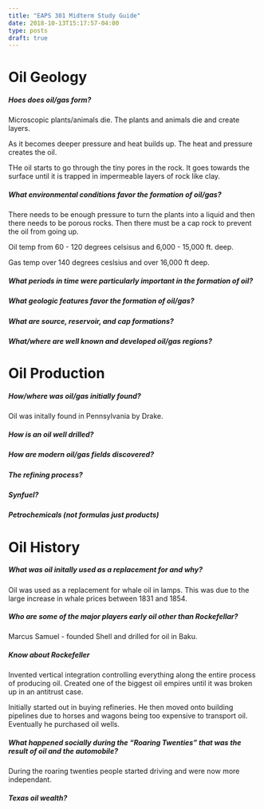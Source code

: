 ```yaml
---
title: "EAPS 301 Midterm Study Guide"
date: 2018-10-13T15:17:57-04:00
type: posts
draft: true
---
```


# Oil Geology

##### Hoes does oil/gas form?

Microscopic plants/animals die. The plants and animals die and create layers.

As it becomes deeper pressure and heat builds up. The heat and pressure creates the oil.

THe oil starts to go through the tiny pores in the rock. It goes towards the surface until it is trapped in impermeable layers of rock like clay.

##### What environmental conditions favor the formation of oil/gas?

There needs to be enough pressure to turn the plants into a liquid and then there needs to be porous rocks. Then there must be a cap rock to prevent the oil from going up.

Oil temp from 60 - 120 degrees celsisus and 6,000 - 15,000 ft. deep.

Gas temp over 140 degrees ceslsius and over 16,000 ft deep.

##### What periods in time were particularly important in the formation of oil?



##### What geologic features favor the formation of oil/gas?



##### What are source, reservoir, and cap formations?



##### What/where are well known and developed oil/gas regions?





# Oil Production 

##### How/where was oil/gas initially found?

Oil was initally found in Pennsylvania by Drake.

##### How is an oil well drilled?



##### How are modern oil/gas fields discovered?

##### The refining process?

##### Synfuel?

##### Petrochemicals (not formulas just products)

# Oil History


##### What was oil initally used as a replacement for and why?

Oil was used as a replacement for whale oil in lamps. This was due to the large increase in whale prices between 1831 and 1854.

##### Who are some of the major players early oil other than Rockefellar?

Marcus Samuel - founded Shell and drilled for oil in Baku.

##### Know about Rockefeller

Invented vertical integration controlling everything along the entire process of producing oil. Created one of the biggest oil empires until it was broken up in an antitrust case. 

Initially started out in buying refineries. He then moved onto building pipelines due to horses and wagons being too expensive to transport oil. Eventually he purchased oil wells. 

##### What happened socially during the “Roaring Twenties” that was the result of oil and the automobile?

During the roaring twenties people started driving and were now more independant. 


##### Texas oil wealth?

